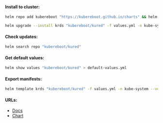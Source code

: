 #### Install to cluster:
```bash
helm repo add kubereboot "https://kubereboot.github.io/charts" && helm repo update
```
```bash
helm upgrade --install krds "kubereboot/kured" -f values.yml -n kube-system --version "5.3.1"
```

#### Check updates:
```bash
helm search repo "kubereboot/kured"
```

#### Get default values:
```bash
helm show values "kubereboot/kured" > default-values.yml
```

#### Export manifests:
```bash
helm template krds "kubereboot/kured" -f values.yml -n kube-system --version "5.3.1" > manifests.yml
```

#### URLs:
- [Docs](https://kured.dev/docs/)
- [Chart](https://github.com/kubereboot/charts/tree/main/charts/kured)
